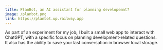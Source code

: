 ```yaml
---
title: PlanBot, an AI assistant for planning developemnt?
image: /planbot.png
link: https://planbot.up.railway.app
---
```


As part of an experiment for my job, I built a small web app to interact with ChatGPT, with a specific focus on planning development-related questions. It also has the ability to save your last conversation in browser local storage.
